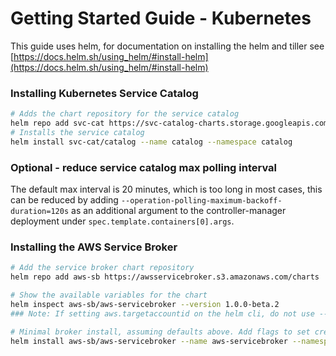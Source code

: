 # Getting Started Guide - Kubernetes

This guide uses helm, for documentation on installing the helm and tiller see [https://docs.helm.sh/using_helm/#install-helm](https://docs.helm.sh/using_helm/#install-helm)


### Installing Kubernetes Service Catalog

```bash
# Adds the chart repository for the service catalog
helm repo add svc-cat https://svc-catalog-charts.storage.googleapis.com
# Installs the service catalog
helm install svc-cat/catalog --name catalog --namespace catalog
```

### Optional - reduce service catalog max polling interval
The default max interval is 20 minutes, which is too long in most cases, this can be reduced by adding 
`--operation-polling-maximum-backoff-duration=120s` as an additional argument to the controller-manager deployment under 
`spec.template.containers[0].args`.

### Installing the AWS Service Broker

```bash
# Add the service broker chart repository
helm repo add aws-sb https://awsservicebroker.s3.amazonaws.com/charts

# Show the available variables for the chart
helm inspect aws-sb/aws-servicebroker --version 1.0.0-beta.2
### Note: If setting aws.targetaccountid on the helm cli, do not use --set, use --set-string, see https://github.com/helm/helm/issues/1707 for more info

# Minimal broker install, assuming defaults above. Add flags to set credentials, region, etc
helm install aws-sb/aws-servicebroker --name aws-servicebroker --namespace aws-sb --version 1.0.0-beta.2
```
